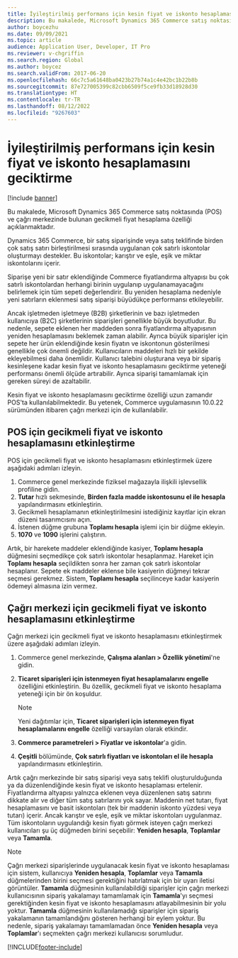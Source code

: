 ```yaml
---
title: İyileştirilmiş performans için kesin fiyat ve iskonto hesaplamasını geciktirme
description: Bu makalede, Microsoft Dynamics 365 Commerce satış noktasında (POS) ve çağrı merkezinde bulunan gecikmeli fiyat hesaplama özelliği açıklanmaktadır.
author: boycezhu
ms.date: 09/09/2021
ms.topic: article
audience: Application User, Developer, IT Pro
ms.reviewer: v-chgriffin
ms.search.region: Global
ms.author: boycez
ms.search.validFrom: 2017-06-20
ms.openlocfilehash: 66c7c5a61648ba0423b27b74a1c4e42bc1b22b8b
ms.sourcegitcommit: 87e727005399c82cbb6509f5ce9fb33d18928d30
ms.translationtype: HT
ms.contentlocale: tr-TR
ms.lasthandoff: 08/12/2022
ms.locfileid: "9267603"
---
```

# <a name="delay-exact-price-and-discount-calculation-for-improved-performance"></a>İyileştirilmiş performans için kesin fiyat ve iskonto hesaplamasını geciktirme

[!include [banner](includes/banner.md)]

Bu makalede, Microsoft Dynamics 365 Commerce satış noktasında (POS) ve çağrı merkezinde bulunan gecikmeli fiyat hesaplama özelliği açıklanmaktadır.

Dynamics 365 Commerce, bir satış siparişinde veya satış teklifinde birden çok satış satırı birleştirilmesi sırasında uygulanan çok satırlı iskontolar oluşturmayı destekler. Bu iskontolar; karıştır ve eşle, eşik ve miktar iskontolarını içerir.

Siparişe yeni bir satır eklendiğinde Commerce fiyatlandırma altyapısı bu çok satırlı iskontolardan herhangi birinin uygulanıp uygulanamayacağını belirlemek için tüm sepeti değerlendirir. Bu yeniden hesaplama nedeniyle yeni satırların eklenmesi satış siparişi büyüdükçe performansı etkileyebilir.

Ancak işletmeden işletmeye (B2B) şirketlerinin ve bazı işletmeden kullanıcıya (B2C) şirketlerinin siparişleri genellikle büyük boyutludur. Bu nedenle, sepete eklenen her maddeden sonra fiyatlandırma altyapısının yeniden hesaplamasını beklemek zaman alabilir. Ayrıca büyük siparişler için sepete her ürün eklendiğinde kesin fiyatın ve iskontonun gösterilmesi genellikle çok önemli değildir. Kullanıcıların maddeleri hızlı bir şekilde ekleyebilmesi daha önemlidir. Kullanıcı talebini oluşturana veya bir sipariş kesinleşene kadar kesin fiyat ve iskonto hesaplamasını geciktirme yeteneği performansı önemli ölçüde artırabilir. Ayrıca siparişi tamamlamak için gereken süreyi de azaltabilir.

Kesin fiyat ve iskonto hesaplamasını geciktirme özelliği uzun zamandır POS'ta kullanılabilmektedir. Bu yetenek, Commerce uygulamasının 10.0.22 sürümünden itibaren çağrı merkezi için de kullanılabilir.

## <a name="enable-delayed-price-and-discount-calculation-for-pos"></a>POS için gecikmeli fiyat ve iskonto hesaplamasını etkinleştirme

POS için gecikmeli fiyat ve iskonto hesaplamasını etkinleştirmek üzere aşağıdaki adımları izleyin.

1. Commerce genel merkezinde fiziksel mağazayla ilişkili işlevsellik profiline gidin.
1. **Tutar** hızlı sekmesinde, **Birden fazla madde iskontosunu el ile hesapla** yapılandırmasını etkinleştirin.
1. Gecikmeli hesaplamanın etkinleştirilmesini istediğiniz kayıtlar için ekran düzeni tasarımcısını açın.
1. İstenen düğme grubuna **Toplamı hesapla** işlemi için bir düğme ekleyin.
1. **1070** ve **1090** işlerini çalıştırın.

Artık, bir harekete maddeler eklendiğinde kasiyer, **Toplamı hesapla** düğmesini seçmedikçe çok satırlı iskontolar hesaplanmaz. Hareket için **Toplamı hesapla** seçildikten sonra her zaman çok satırlı iskontolar hesaplanır. Sepete ek maddeler eklense bile kasiyerin düğmeyi tekrar seçmesi gerekmez. Sistem, **Toplamı hesapla** seçilinceye kadar kasiyerin ödemeyi almasına izin vermez.

## <a name="enable-delayed-price-and-discount-calculation-for-call-center"></a>Çağrı merkezi için gecikmeli fiyat ve iskonto hesaplamasını etkinleştirme

Çağrı merkezi için gecikmeli fiyat ve iskonto hesaplamasını etkinleştirmek üzere aşağıdaki adımları izleyin.

1. Commerce genel merkezinde, **Çalışma alanları \> Özellik yönetimi**'ne gidin.
1. **Ticaret siparişleri için istenmeyen fiyat hesaplamalarını engelle** özelliğini etkinleştirin. Bu özellik, gecikmeli fiyat ve iskonto hesaplama yeteneği için bir ön koşuldur.

    > [!NOTE]
    > Yeni dağıtımlar için, **Ticaret siparişleri için istenmeyen fiyat hesaplamalarını engelle** özelliği varsayılan olarak etkindir.

1. **Commerce parametreleri \> Fiyatlar ve iskontolar**'a gidin.
1. **Çeşitli** bölümünde, **Çok satırlı fiyatları ve iskontoları el ile hesapla** yapılandırmasını etkinleştirin.

Artık çağrı merkezinde bir satış siparişi veya satış teklifi oluşturulduğunda ya da düzenlendiğinde kesin fiyat ve iskonto hesaplaması ertelenir. Fiyatlandırma altyapısı yalnızca eklenen veya düzenlenen satış satırını dikkate alır ve diğer tüm satış satırlarını yok sayar. Maddenin net tutarı, fiyat hesaplamasını ve basit iskontoları (tek bir maddenin iskonto yüzdesi veya tutarı) içerir. Ancak karıştır ve eşle, eşik ve miktar iskontoları uygulanmaz. Tüm iskontoların uygulandığı kesin fiyatı görmek isteyen çağrı merkezi kullanıcıları şu üç düğmeden birini seçebilir: **Yeniden hesapla**, **Toplamlar** veya **Tamamla**.

> [!NOTE]
> Çağrı merkezi siparişlerinde uygulanacak kesin fiyat ve iskonto hesaplaması için sistem, kullanıcıya **Yeniden hesapla**, **Toplamlar** veya **Tamamla** düğmelerinden birini seçmesi gerektiğini hatırlatmak için bir uyarı iletisi görüntüler. **Tamamla** düğmesinin kullanılabildiği siparişler için çağrı merkezi kullanıcısının sipariş yakalamayı tamamlamak için **Tamamla**'yı seçmesi gerektiğinden kesin fiyat ve iskonto hesaplamasını atlayabilmesinin bir yolu yoktur. **Tamamla** düğmesinin kullanılamadığı siparişler için sipariş yakalamanın tamamlandığını gösteren herhangi bir eylem yoktur. Bu nedenle, sipariş yakalamayı tamamlamadan önce **Yeniden hesapla** veya **Toplamlar**'ı seçmekten çağrı merkezi kullanıcısı sorumludur.

[!INCLUDE[footer-include](../includes/footer-banner.md)]
